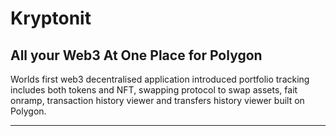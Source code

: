 # Kryptonit
## All your Web3 At One Place for Polygon
Worlds first web3 decentralised application introduced portfolio tracking includes both tokens and NFT, swapping protocol to swap assets, fait onramp, transaction history viewer and transfers history viewer built on Polygon.
___